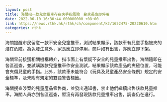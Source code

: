 ```yaml
---
layout: post
title: 海關指一款兒童推車存在夾手指風險　籲家長應即停用
date: 2022-06-10 16:30:44.000000000 +08:00
link: https://news.rthk.hk/rthk/ch/component/k2/1652475-20220610.htm
categories: rthk
---
```


海關提醒市民留意一款不安全兒童推車，測試結果顯示，該款車有兒童手指被夾的潛在危險。為免發生意外，家長應立即停用，商戶如有出售，亦應立即下架。

海關早前接獲相關機構轉介，指市面上有懷疑不安全的兒童推車出售。海關隨即在各區巡查，並試購該款兒童推車作安全測試，結果顯示該款產品的夾縫位置，可能會夾傷兒童的手指。此外，該款車未能符合《玩具及兒童產品安全條例》規定的安全標準，及未附有規定的雙語警告標籤。

海關搜查涉案的兒童產品零售商，並發出通知書，禁止他們繼續出售該款兒童推車。海關人員亦到各區巡查，暫沒有再發現該款兒童推車出售，調查仍在進行。
